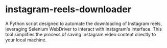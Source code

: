 # instagram-reels-downloader
A Python script designed to automate the downloading of Instagram reels, leveraging Selenium WebDriver to interact with Instagram's interface. This tool simplifies the process of saving Instagram video content directly to your local machine.
